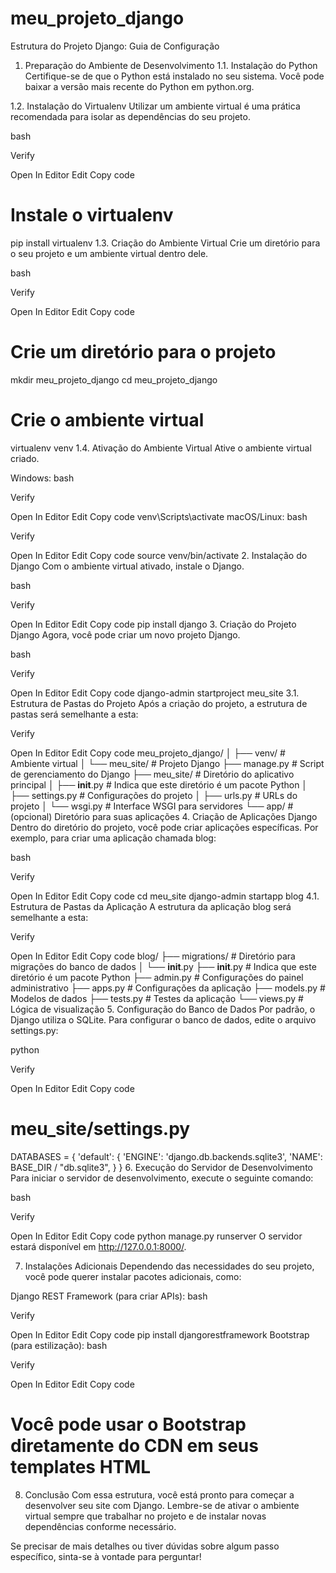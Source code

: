 # meu_projeto_django
Estrutura do Projeto Django: Guia de Configuração
1. Preparação do Ambiente de Desenvolvimento
1.1. Instalação do Python
Certifique-se de que o Python está instalado no seu sistema. Você pode baixar a versão mais recente do Python em python.org.

1.2. Instalação do Virtualenv
Utilizar um ambiente virtual é uma prática recomendada para isolar as dependências do seu projeto.

bash

Verify

Open In Editor
Edit
Copy code
# Instale o virtualenv
pip install virtualenv
1.3. Criação do Ambiente Virtual
Crie um diretório para o seu projeto e um ambiente virtual dentro dele.

bash

Verify

Open In Editor
Edit
Copy code
# Crie um diretório para o projeto
mkdir meu_projeto_django
cd meu_projeto_django

# Crie o ambiente virtual
virtualenv venv
1.4. Ativação do Ambiente Virtual
Ative o ambiente virtual criado.

Windows:
bash

Verify

Open In Editor
Edit
Copy code
venv\Scripts\activate
macOS/Linux:
bash

Verify

Open In Editor
Edit
Copy code
source venv/bin/activate
2. Instalação do Django
Com o ambiente virtual ativado, instale o Django.

bash

Verify

Open In Editor
Edit
Copy code
pip install django
3. Criação do Projeto Django
Agora, você pode criar um novo projeto Django.

bash

Verify

Open In Editor
Edit
Copy code
django-admin startproject meu_site
3.1. Estrutura de Pastas do Projeto
Após a criação do projeto, a estrutura de pastas será semelhante a esta:


Verify

Open In Editor
Edit
Copy code
meu_projeto_django/
│
├── venv/                  # Ambiente virtual
│
└── meu_site/             # Projeto Django
    ├── manage.py         # Script de gerenciamento do Django
    ├── meu_site/         # Diretório do aplicativo principal
    │   ├── __init__.py   # Indica que este diretório é um pacote Python
    │   ├── settings.py    # Configurações do projeto
    │   ├── urls.py        # URLs do projeto
    │   └── wsgi.py        # Interface WSGI para servidores
    └── app/              # (opcional) Diretório para suas aplicações
4. Criação de Aplicações Django
Dentro do diretório do projeto, você pode criar aplicações específicas. Por exemplo, para criar uma aplicação chamada blog:

bash

Verify

Open In Editor
Edit
Copy code
cd meu_site
django-admin startapp blog
4.1. Estrutura de Pastas da Aplicação
A estrutura da aplicação blog será semelhante a esta:


Verify

Open In Editor
Edit
Copy code
blog/
├── migrations/           # Diretório para migrações do banco de dados
│   └── __init__.py
├── __init__.py          # Indica que este diretório é um pacote Python
├── admin.py              # Configurações do painel administrativo
├── apps.py               # Configurações da aplicação
├── models.py             # Modelos de dados
├── tests.py              # Testes da aplicação
└── views.py              # Lógica de visualização
5. Configuração do Banco de Dados
Por padrão, o Django utiliza o SQLite. Para configurar o banco de dados, edite o arquivo settings.py:

python

Verify

Open In Editor
Edit
Copy code
# meu_site/settings.py

DATABASES = {
    'default': {
        'ENGINE': 'django.db.backends.sqlite3',
        'NAME': BASE_DIR / "db.sqlite3",
    }
}
6. Execução do Servidor de Desenvolvimento
Para iniciar o servidor de desenvolvimento, execute o seguinte comando:

bash

Verify

Open In Editor
Edit
Copy code
python manage.py runserver
O servidor estará disponível em http://127.0.0.1:8000/.

7. Instalações Adicionais
Dependendo das necessidades do seu projeto, você pode querer instalar pacotes adicionais, como:

Django REST Framework (para criar APIs):
bash

Verify

Open In Editor
Edit
Copy code
pip install djangorestframework
Bootstrap (para estilização):
bash

Verify

Open In Editor
Edit
Copy code
# Você pode usar o Bootstrap diretamente do CDN em seus templates HTML
8. Conclusão
Com essa estrutura, você está pronto para começar a desenvolver seu site com Django. Lembre-se de ativar o ambiente virtual sempre que trabalhar no projeto e de instalar novas dependências conforme necessário.

Se precisar de mais detalhes ou tiver dúvidas sobre algum passo específico, sinta-se à vontade para perguntar!
